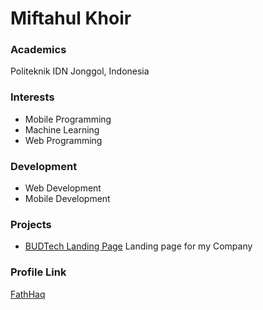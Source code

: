 # Miftahul Khoir

### Academics

Politeknik IDN Jonggol, Indonesia

### Interests

- Mobile Programming
- Machine Learning
- Web Programming

### Development

- Web Development
- Mobile Development


### Projects

- [BUDTech Landing Page](https://github.com/FathHaq/buatajadulu.my.id) Landing page for my Company

### Profile Link

[FathHaq](https://github.com/FathHaq)
